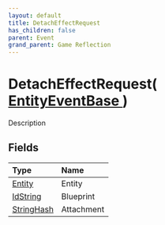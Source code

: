 ```yaml
---
layout: default
title: DetachEffectRequest
has_children: false
parent: Event
grand_parent: Game Reflection
---
```

# DetachEffectRequest( [ EntityEventBase ](/riftbreaker-wiki/docs/game-reflection/events/entity_event_base/) )
Description 

## Fields

| Type | Name |
|:----------|:--------------|
| [Entity](/riftbreaker-wiki/docs/game-reflection/classes/entity/) | Entity |
| [IdString](/riftbreaker-wiki/docs/game-reflection/components/id_string/) | Blueprint |
| [StringHash](/riftbreaker-wiki/docs/game-reflection/classes/string_hash/) | Attachment |

